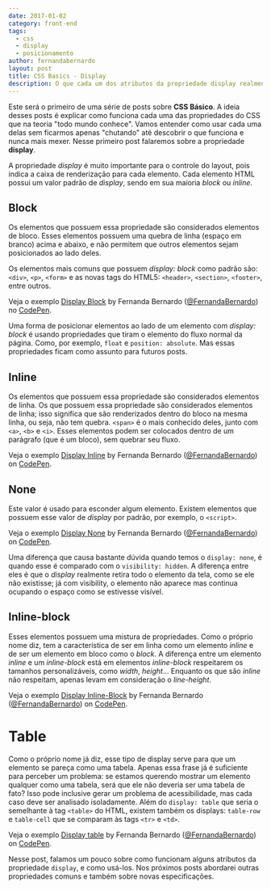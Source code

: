 ```yaml
---
date: 2017-01-02
category: front-end
tags:
  - css
  - display
  - posicionamento
author: fernandabernardo
layout: post
title: CSS Basics - Display
description: O que cada um dos atributos da propriedade display realmente significa? O objetivo deste post é abordar qual é o melhor uso para cada um deles, e quais são as mudanças de layout causadas por cada possível valor.
---
```


Este será o primeiro de uma série de posts sobre **CSS Básico**. A ideia desses posts é explicar como funciona cada uma das propriedades do CSS que na teoria "todo mundo conhece". Vamos entender como usar cada uma delas sem ficarmos apenas "chutando" até descobrir o que funciona e nunca mais mexer. Nesse primeiro post falaremos sobre a propriedade **display**.

A propriedade *display* é muito importante para o controle do layout, pois indica a caixa de renderização para cada elemento. Cada elemento HTML possui um valor padrão de *display*, sendo em sua maioria *block* ou *inline*.

## Block

Os elementos que possuem essa propriedade são considerados elementos de bloco. Esses elementos possuem uma quebra de linha (espaço em branco) acima e abaixo, e não permitem que outros elementos sejam posicionados ao lado deles.

Os elementos mais comuns que possuem *display: block* como padrão são: `<div>`, `<p>`, `<form>` e as novas tags do HTML5: `<header>`, `<section>`, `<footer>`, entre outros.

<p data-height="300" data-theme-id="23784" data-slug-hash="egmXBo" data-default-tab="css,result" data-user="FernandaBernardo" data-embed-version="2" data-pen-title="Display Block" class="codepen">Veja o exemplo <a href="http://codepen.io/FernandaBernardo/pen/egmXBo/">Display Block</a> by Fernanda Bernardo (<a href="http://codepen.io/FernandaBernardo">@FernandaBernardo</a>) no <a href="http://codepen.io">CodePen</a>.</p>
<script async src="https://production-assets.codepen.io/assets/embed/ei.js"></script>

Uma forma de posicionar elementos ao lado de um elemento com *display: block* é usando propriedades que tiram o elemento do fluxo normal da página. Como, por exemplo, `float` e `position: absolute`. Mas essas propriedades ficam como assunto para futuros posts.

## Inline

Os elementos que possuem essa propriedade são considerados elementos de linha. Os que possuem essa propriedade são considerados elementos de linha; isso significa que são renderizados dentro do bloco na mesma linha, ou seja, não tem quebra. `<span>` é o mais conhecido deles, junto com `<a>`, `<b>` e `<i>`. Esses elementos podem ser colocados dentro de um parágrafo (que é um bloco), sem quebrar seu fluxo.

<p data-height="300" data-theme-id="23784" data-slug-hash="WRbmOK" data-default-tab="html,result" data-user="FernandaBernardo" data-embed-version="2" data-pen-title="Display Inline" class="codepen">Veja o exemplo <a href="http://codepen.io/FernandaBernardo/pen/WRbmOK/">Display Inline</a> by Fernanda Bernardo (<a href="http://codepen.io/FernandaBernardo">@FernandaBernardo</a>) on <a href="http://codepen.io">CodePen</a>.</p>
<script async src="https://production-assets.codepen.io/assets/embed/ei.js"></script>

## None

Este valor é usado para esconder algum elemento. Existem elementos que possuem esse valor de *display* por padrão, por exemplo, o `<script>`.

<p data-height="300" data-theme-id="23784" data-slug-hash="ygywPw" data-default-tab="html,result" data-user="FernandaBernardo" data-embed-version="2" data-pen-title="Display None" class="codepen">Veja o exemplo <a href="http://codepen.io/FernandaBernardo/pen/ygywPw/">Display None</a> by Fernanda Bernardo (<a href="http://codepen.io/FernandaBernardo">@FernandaBernardo</a>) on <a href="http://codepen.io">CodePen</a>.</p>
<script async src="https://production-assets.codepen.io/assets/embed/ei.js"></script>

Uma diferença que causa bastante dúvida quando temos o `display: none`, é quando esse é comparado com o `visibility: hidden`. A diferença entre eles é que o *display* realmente retira todo o elemento da tela, como se ele não existisse; já com visibility, o elemento não aparece mas continua ocupando o espaço como se estivesse visível.

## Inline-block

Esses elementos possuem uma mistura de propriedades. Como o próprio nome diz, tem a característica de ser em linha como um elemento *inline* e de ser um elemento em bloco como o *block*. A diferença entre um elemento *inline* e um *inline-block* está em elementos *inline-block* respeitarem os tamanhos personalizáveis, como *width*, *height*… Enquanto os que são *inline* não respeitam, apenas levam em consideração o *line-height*.

<p data-height="300" data-theme-id="23784" data-slug-hash="GrgeQM" data-default-tab="css,result" data-user="FernandaBernardo" data-embed-version="2" data-pen-title="Display Inline-Block" class="codepen">Veja o exemplo <a href="http://codepen.io/FernandaBernardo/pen/GrgeQM/">Display Inline-Block</a> by Fernanda Bernardo (<a href="http://codepen.io/FernandaBernardo">@FernandaBernardo</a>) on <a href="http://codepen.io">CodePen</a>.</p>
<script async src="https://production-assets.codepen.io/assets/embed/ei.js"></script>

# Table

Como o próprio nome já diz, esse tipo de display serve para que um elemento se pareça como uma tabela. Apenas essa frase já é suficiente para perceber um problema: se estamos querendo mostrar um elemento qualquer como uma tabela, será que ele não deveria ser uma tabela de fato? Isso pode inclusive gerar um problema de acessibilidade, mas cada caso deve ser analisado isoladamente. Além do `display: table` que seria o semelhante à tag `<table>` do HTML, existem também os displays: `table-row` e `table-cell` que se comparam às tags `<tr>` e `<td>`.

<p data-height="300" data-theme-id="23784" data-slug-hash="JEdxXv" data-default-tab="css,result" data-user="FernandaBernardo" data-embed-version="2" data-pen-title="Display table" class="codepen">Veja o exemplo <a href="http://codepen.io/FernandaBernardo/pen/JEdxXv/">Display table</a> by Fernanda Bernardo (<a href="http://codepen.io/FernandaBernardo">@FernandaBernardo</a>) on <a href="http://codepen.io">CodePen</a>.</p>
<script async src="https://production-assets.codepen.io/assets/embed/ei.js"></script>


Nesse post, falamos um pouco sobre como funcionam alguns atributos da propriedade `display`, e como usá-los. Nos próximos posts abordarei outras propriedades comuns e também sobre novas especificações.

